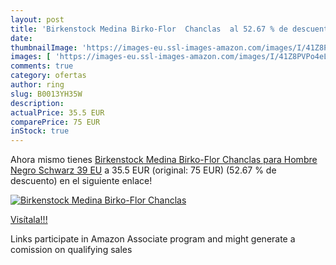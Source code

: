 ```yaml
---
layout: post
title: 'Birkenstock Medina Birko-Flor  Chanclas  al 52.67 % de descuento'
date: 
thumbnailImage: 'https://images-eu.ssl-images-amazon.com/images/I/41Z8PVPo4eL._SL200_.jpg'
images: [ 'https://images-eu.ssl-images-amazon.com/images/I/41Z8PVPo4eL._SL200_.jpg' ]
comments: true
category: ofertas
author: ring
slug: B0013YH35W
description:
actualPrice: 35.5 EUR
comparePrice: 75 EUR
inStock: true
---
```


Ahora mismo tienes [Birkenstock Medina Birko-Flor  Chanclas para Hombre  Negro  Schwarz   39 EU](https://www.amazon.es/dp/B0013YH35W/?tag=tolees-21) a 35.5 EUR (original: 75 EUR) (52.67 %  de descuento) en el siguiente enlace!

[![Birkenstock Medina Birko-Flor  Chanclas ](https://images-eu.ssl-images-amazon.com/images/I/41Z8PVPo4eL._SL200_.jpg)](https://www.amazon.es/dp/B0013YH35W/?tag=tolees-21)

[Visítala!!!](https://www.amazon.es/dp/B0013YH35W/?tag=tolees-21)

Links participate in Amazon Associate program and might generate a comission on qualifying sales
